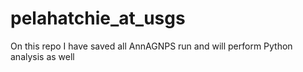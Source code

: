 # pelahatchie_at_usgs
On this repo I have saved all AnnAGNPS run and will perform Python analysis as well
